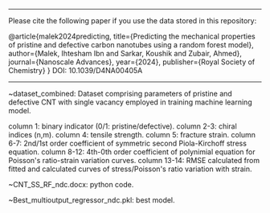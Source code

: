***********************************************************************************************************************
Please cite the following paper if you use the data stored in this repository:

@article{malek2024predicting,
  title={Predicting the mechanical properties of pristine and defective carbon nanotubes using a random forest model},
  author={Malek, Ihtesham Ibn and Sarkar, Koushik and Zubair, Ahmed},
  journal={Nanoscale Advances},
  year={2024},
  publisher={Royal Society of Chemistry}
}
DOI: 10.1039/D4NA00405A
**********************************************************************************************************************

~dataset_combined: Dataset comprising parameters of pristine and defective CNT with single vacancy employed in training 
machine learning model.

column 1: binary indicator (0/1: pristine/defective).
column 2-3: chiral indices (n,m).
column 4: tensile strength.
column 5: fracture strain.
column 6-7: 2nd/1st order coefficient of symmetric second Piola-Kirchoff stress equation.
column 8-12: 4th-0th order coefficient of polynimial equation for Poisson's ratio-strain variation curves.
column 13-14: RMSE calculated from fitted and calculated curves of stress/Poisson's ratio variation with strain.

~CNT_SS_RF_ndc.docx: python code.

~Best_multioutput_regressor_ndc.pkl: best model.
